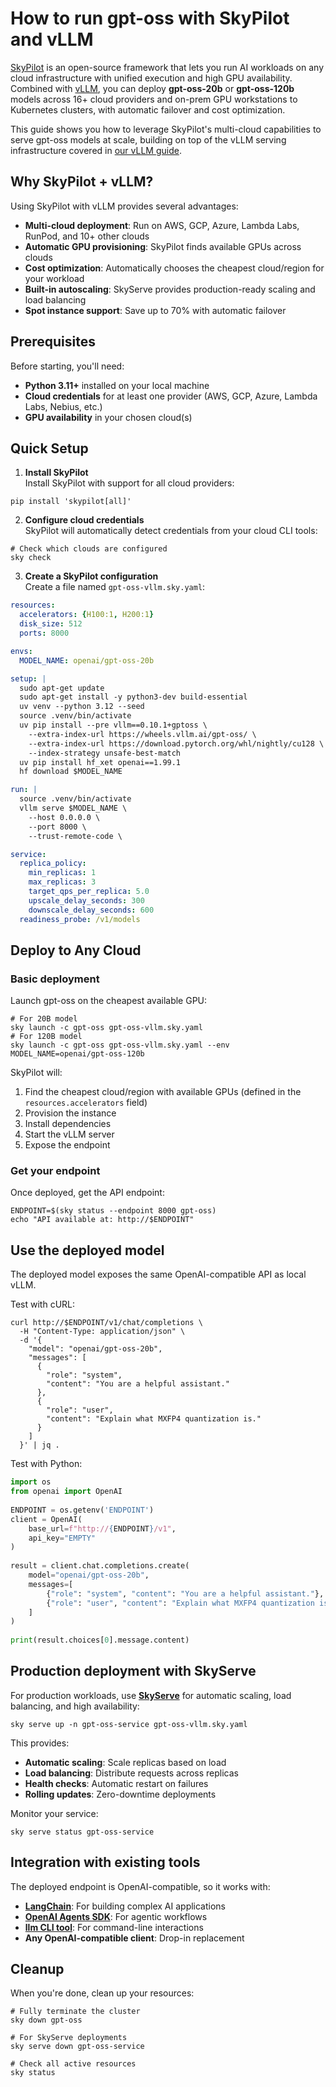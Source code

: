 # How to run gpt-oss with SkyPilot and vLLM

[SkyPilot](https://skypilot.readthedocs.io/) is an open-source framework that lets you run AI workloads on any cloud infrastructure with unified execution and high GPU availability. Combined with [vLLM](https://docs.vllm.ai/en/latest/), you can deploy **gpt-oss-20b** or **gpt-oss-120b** models across 16+ cloud providers and on-prem GPU workstations to Kubernetes clusters, with automatic failover and cost optimization.

This guide shows you how to leverage SkyPilot's multi-cloud capabilities to serve gpt-oss models at scale, building on top of the vLLM serving infrastructure covered in [our vLLM guide](https://cookbook.openai.com/articles/gpt-oss/run-vllm).

## Why SkyPilot + vLLM?

Using SkyPilot with vLLM provides several advantages:

- **Multi-cloud deployment**: Run on AWS, GCP, Azure, Lambda Labs, RunPod, and 10+ other clouds
- **Automatic GPU provisioning**: SkyPilot finds available GPUs across clouds
- **Cost optimization**: Automatically chooses the cheapest cloud/region for your workload
- **Built-in autoscaling**: SkyServe provides production-ready scaling and load balancing
- **Spot instance support**: Save up to 70% with automatic failover

## Prerequisites

Before starting, you'll need:

- **Python 3.11+** installed on your local machine
- **Cloud credentials** for at least one provider (AWS, GCP, Azure, Lambda Labs, Nebius, etc.)
- **GPU availability** in your chosen cloud(s)

## Quick Setup

1. **Install SkyPilot**  
   Install SkyPilot with support for all cloud providers:

```shell
pip install 'skypilot[all]'
```

2. **Configure cloud credentials**  
   SkyPilot will automatically detect credentials from your cloud CLI tools:

```shell
# Check which clouds are configured
sky check
```

3. **Create a SkyPilot configuration**  
   Create a file named `gpt-oss-vllm.sky.yaml`:

```yaml
resources:
  accelerators: {H100:1, H200:1}
  disk_size: 512 
  ports: 8000

envs:
  MODEL_NAME: openai/gpt-oss-20b

setup: |
  sudo apt-get update
  sudo apt-get install -y python3-dev build-essential
  uv venv --python 3.12 --seed
  source .venv/bin/activate
  uv pip install --pre vllm==0.10.1+gptoss \
    --extra-index-url https://wheels.vllm.ai/gpt-oss/ \
    --extra-index-url https://download.pytorch.org/whl/nightly/cu128 \
    --index-strategy unsafe-best-match
  uv pip install hf_xet openai==1.99.1
  hf download $MODEL_NAME

run: |
  source .venv/bin/activate
  vllm serve $MODEL_NAME \
    --host 0.0.0.0 \
    --port 8000 \
    --trust-remote-code \

service:
  replica_policy:
    min_replicas: 1
    max_replicas: 3
    target_qps_per_replica: 5.0
    upscale_delay_seconds: 300
    downscale_delay_seconds: 600
  readiness_probe: /v1/models
```

## Deploy to Any Cloud

### Basic deployment

Launch gpt-oss on the cheapest available GPU:

```shell
# For 20B model
sky launch -c gpt-oss gpt-oss-vllm.sky.yaml
# For 120B model 
sky launch -c gpt-oss gpt-oss-vllm.sky.yaml --env MODEL_NAME=openai/gpt-oss-120b 
```

SkyPilot will:
1. Find the cheapest cloud/region with available GPUs (defined in the `resources.accelerators` field)
2. Provision the instance
3. Install dependencies
4. Start the vLLM server
5. Expose the endpoint

### Get your endpoint

Once deployed, get the API endpoint:

```shell
ENDPOINT=$(sky status --endpoint 8000 gpt-oss)
echo "API available at: http://$ENDPOINT"
```

## Use the deployed model

The deployed model exposes the same OpenAI-compatible API as local vLLM.

Test with cURL:

```shell
curl http://$ENDPOINT/v1/chat/completions \
  -H "Content-Type: application/json" \
  -d '{
    "model": "openai/gpt-oss-20b",
    "messages": [
      {
        "role": "system",
        "content": "You are a helpful assistant."
      },
      {
        "role": "user", 
        "content": "Explain what MXFP4 quantization is."
      }
    ]
  }' | jq .
```

Test with Python:

```py
import os
from openai import OpenAI
 
ENDPOINT = os.getenv('ENDPOINT')
client = OpenAI(
    base_url=f"http://{ENDPOINT}/v1",
    api_key="EMPTY"
)
 
result = client.chat.completions.create(
    model="openai/gpt-oss-20b",
    messages=[
        {"role": "system", "content": "You are a helpful assistant."},
        {"role": "user", "content": "Explain what MXFP4 quantization is."}
    ]
)
 
print(result.choices[0].message.content)
```

## Production deployment with SkyServe

For production workloads, use [**SkyServe**](https://docs.skypilot.co/en/latest/serving/sky-serve.html) for automatic scaling, load balancing, and high availability:

```shell
sky serve up -n gpt-oss-service gpt-oss-vllm.sky.yaml
```

This provides:
- **Automatic scaling**: Scale replicas based on load
- **Load balancing**: Distribute requests across replicas
- **Health checks**: Automatic restart on failures
- **Rolling updates**: Zero-downtime deployments

Monitor your service:

```shell
sky serve status gpt-oss-service
```

## Integration with existing tools

The deployed endpoint is OpenAI-compatible, so it works with:
- [**LangChain**](https://www.langchain.com/): For building complex AI applications
- [**OpenAI Agents SDK**](https://openai.github.io/openai-agents-python/): For agentic workflows
- [**llm CLI tool**](https://github.com/simonw/llm): For command-line interactions
- **Any OpenAI-compatible client**: Drop-in replacement

## Cleanup

When you're done, clean up your resources:

```shell
# Fully terminate the cluster
sky down gpt-oss

# For SkyServe deployments
sky serve down gpt-oss-service

# Check all active resources
sky status
```
